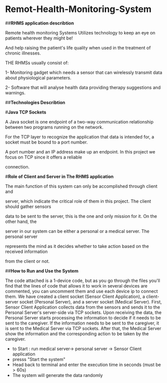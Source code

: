 # Remot-Health-Monitoring-System








##**RHMS application describtion**

Remote health monitoring Systems Utilizes technology to keep an eye on patients wherever they might be!

And help raising the patient's life quality when used in the treatment of chronic illnesses.

THE RHMSs usually consist of:

1- Monitoring gadget which needs a sensor that can wirelessly transmit data about physiological parameters.

2- Software that will analyse health data providing therapy suggestions and warnings.


##**Technologies Describtion**

#**Java TCP Sockets**

A Java socket is one endpoint of a two-way communication relationship between two programs running on the network.

For the TCP layer to recognize the application that data is intended for, a socket must be bound to a port number.

A port number and an IP address make up an endpoint. In this project we focus on TCP since it offers a reliable

connection.


#**Role of Client and Server in The RHMS application**

The main function of this system can only be accomplished through client and

server, which indicate the critical role of them in this project. The client should gather sensors

data to be sent to the server, this is the one and only mission for it. On the other hand, the

server in our system can be either a personal or a medical server. The personal server

represents the mind as it decides whether to take action based on the received information

from the client or not.


##**How to Run and Use the System**
 
The code attached is a 1-device code, but as you go through the files you'll find that the lines of code 
that allows it to work in several devices are commented, you can uncomment them and use each device ip to connect 
them.
We have created a client socket (Sensor Client Application), a client-server socket (Personal Server), and a server socket (Medical Server).
First, Sensor Client Application collects data from the sensors and sends it to the Personal Server's server-side via TCP sockets. 
Upon receiving the data, the Personal Server starts processing the information to decide if it needs to be sent to the caregiver.
If the information needs to be sent to the caregiver, it is sent to the Medical Server via TCP sockets. After that,
the Medical Server show the information and the corresponding action to be taken by the caregiver.

* to Start : run medical server-> personal server -> Sensor Client application 
* presss "Start the system" 
* Head back to terminal and enter the execution time in seconds (must be > 60s)
* The system will generate the data randomly

